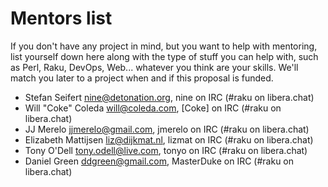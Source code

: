 Mentors list
============

If you don't have any project in mind, but you want to help with
mentoring, list yourself down here along with the type of stuff you
can help with, such as Perl, Raku, DevOps, Web... whatever you think
are your skills. We'll match you later to a project when and if this
proposal is funded.

- Stefan Seifert <nine@detonation.org>, nine on IRC (#raku on libera.chat)
- Will "Coke" Coleda <will@coleda.com>, [Coke] on IRC (#raku on libera.chat)
- JJ Merelo <jjmerelo@gmail.com>, jmerelo on IRC (#raku on libera.chat)
- Elizabeth Mattijsen <liz@dijkmat.nl>, lizmat on IRC (#raku on libera.chat)
- Tony O'Dell <tony.odell@live.com>, tonyo on IRC (#raku on libera.chat)
- Daniel Green <ddgreen@gmail.com>, MasterDuke on IRC (#raku on libera.chat)

